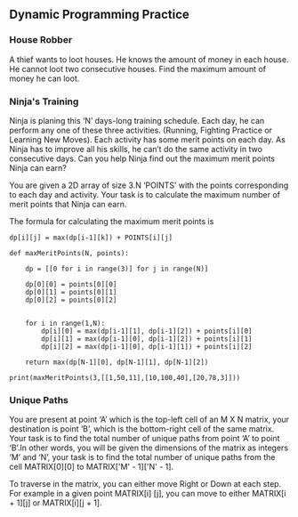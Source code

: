 
## Dynamic Programming Practice

### House Robber

A thief wants to loot houses. He knows the amount of money in each house. He cannot loot two consecutive houses. Find the maximum amount of money he can loot.


### Ninja's Training

Ninja is planing this ‘N’ days-long training schedule. Each day, he can perform any one of these three activities. (Running, Fighting Practice or Learning New Moves). Each activity has some merit points on each day. As Ninja has to improve all his skills, he can’t do the same activity in two consecutive days. Can you help Ninja find out the maximum merit points Ninja can earn?

You are given a 2D array of size 3.N ‘POINTS’ with the points corresponding to each day and activity. Your task is to calculate the maximum number of merit points that Ninja can earn.

The formula for calculating the maximum merit points is

```
dp[i][j] = max(dp[i-1][k]) + POINTS[i][j]
```

```python3
def maxMeritPoints(N, points):
    
    dp = [[0 for i in range(3)] for j in range(N)]
    
    dp[0][0] = points[0][0]
    dp[0][1] = points[0][1]
    dp[0][2] = points[0][2]
    
    
    for i in range(1,N):
        dp[i][0] = max(dp[i-1][1], dp[i-1][2]) + points[i][0]
        dp[i][1] = max(dp[i-1][0], dp[i-1][2]) + points[i][1]
        dp[i][2] = max(dp[i-1][0], dp[i-1][1]) + points[i][2]
        
    return max(dp[N-1][0], dp[N-1][1], dp[N-1][2])
      
print(maxMeritPoints(3,[[1,50,11],[10,100,40],[20,78,3]])) 
```

### Unique Paths

You are present at point ‘A’ which is the top-left cell of an M X N matrix, your destination is point ‘B’, which is the bottom-right cell of the same matrix. Your task is to find the total number of unique paths from point ‘A’ to point ‘B’.In other words, you will be given the dimensions of the matrix as integers ‘M’ and ‘N’, your task is to find the total number of unique paths from the cell MATRIX[0][0] to MATRIX['M' - 1]['N' - 1].

To traverse in the matrix, you can either move Right or Down at each step. For example in a given point MATRIX[i] [j], you can move to either MATRIX[i + 1][j] or MATRIX[i][j + 1].


        

